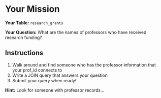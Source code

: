 # Your Mission

**Your Table:** `research_grants`

**Your Question:** What are the names of professors who have received research funding?

## Instructions
1. Walk around and find someone who has the professor information that your prof_id connects to
2. Write a JOIN query that answers your question
3. Submit your query when ready!

**Hint:** Look for someone with professor records...